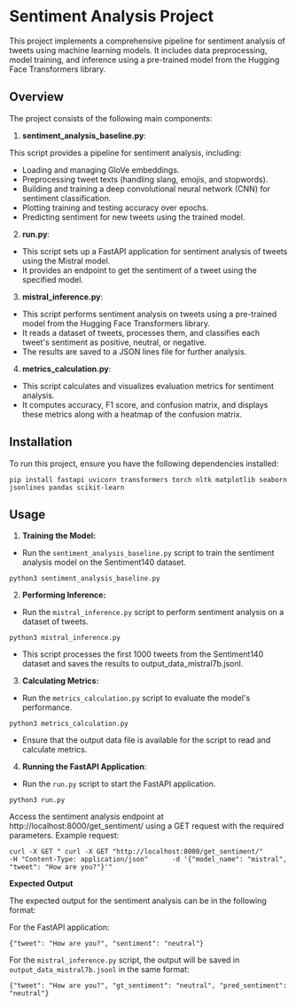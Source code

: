 # Sentiment Analysis Project

This project implements a comprehensive pipeline for sentiment analysis of tweets using machine learning models. It includes data preprocessing, model training, and inference using a pre-trained model from the Hugging Face Transformers library.

## Overview

The project consists of the following main components:

1. **sentiment_analysis_baseline.py**:

This script provides a pipeline for sentiment analysis, including:
- Loading and managing GloVe embeddings. 
- Preprocessing tweet texts (handling slang, emojis, and stopwords). 
- Building and training a deep convolutional neural network (CNN) for sentiment classification. 
- Plotting training and testing accuracy over epochs. 
- Predicting sentiment for new tweets using the trained model.

2. **run.py**: 
- This script sets up a FastAPI application for sentiment analysis of tweets using the Mistral model. 
- It provides an endpoint to get the sentiment of a tweet using the specified model.

3. **mistral_inference.py**:
- This script performs sentiment analysis on tweets using a pre-trained model from the Hugging Face Transformers library.
- It reads a dataset of tweets, processes them, and classifies each tweet's sentiment as positive, neutral, or negative.
- The results are saved to a JSON lines file for further analysis.

4. **metrics_calculation.py**: 
- This script calculates and visualizes evaluation metrics for sentiment analysis.
- It computes accuracy, F1 score, and confusion matrix, and displays these metrics along with a heatmap of the confusion matrix.

## Installation

To run this project, ensure you have the following dependencies installed:

```
pip install fastapi uvicorn transformers torch nltk matplotlib seaborn jsonlines pandas scikit-learn
```

## Usage

1. **Training the Model:**
 - Run the `sentiment_analysis_baseline.py` script to train the sentiment analysis model on the Sentiment140 dataset.

```
python3 sentiment_analysis_baseline.py
```

2. **Performing Inference:**

 - Run the `mistral_inference.py` script to perform sentiment analysis on a dataset of tweets.

```
python3 mistral_inference.py
```
 - This script processes the first 1000 tweets from the Sentiment140 dataset and saves the results to output_data_mistral7b.jsonl.

3. **Calculating Metrics:**

 - Run the `metrics_calculation.py` script to evaluate the model's performance.

```
python3 metrics_calculation.py
```

 - Ensure that the output data file is available for the script to read and calculate metrics.

4. **Running the FastAPI Application**:

 - Run the `run.py` script to start the FastAPI application.

```
python3 run.py
```

Access the sentiment analysis endpoint at http://localhost:8000/get_sentiment/ using a GET request with the required parameters.
Example request:

```
curl -X GET " curl -X GET "http://localhost:8000/get_sentiment/"      -H "Content-Type: application/json"      -d '{"model_name": "mistral", "tweet": "How are you?"}'"
```

**Expected Output**

The expected output for the sentiment analysis can be in the following format:

For the FastAPI application:

```
{"tweet": "How are you?", "sentiment": "neutral"}
```

For the `mistral_inference.py` script, the output will be saved in `output_data_mistral7b.jsonl` in the same format:

```
{"tweet": "How are you?", "gt_sentiment": "neutral", "pred_sentiment": "neutral"}
```